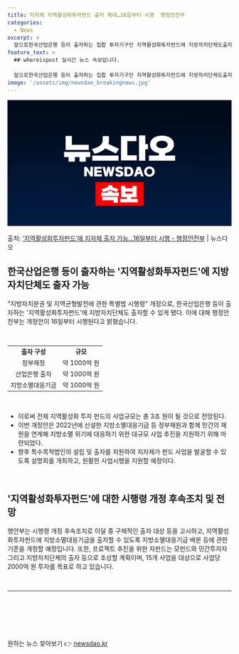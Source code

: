 ```yaml
---
title: 지자체 지역활성화투자펀드 출자 확대…16일부터 시행  행정안전부
categories:
  - News
excerpt: >
  앞으로한국산업은행 등이 출자하는 집합 투자기구인 지역활성화투자펀드에 지방자치단체도출자할 수 있게 된다. 행정…
feature_text: >
  ## whereispost 실시간 뉴스 속보입니다.

  앞으로한국산업은행 등이 출자하는 집합 투자기구인 지역활성화투자펀드에 지방자치단체도출자할 수 있게 된다. 행정…
image: '/assets/img/newsdao_breakingnews.jpg'
---
```


![뉴스다오 속보](/assets/img/newsdao_breakingnews.jpg)

<p>출처: <a href="https://newsdao.kr/2957" rel="dofollow">‘지역활성화투자펀드’에 지자체 출자 가능…16일부터 시행 - 행정안전부</a> | 뉴스다오</p>


<h2 data-ke-size="size26">한국산업은행 등이 출자하는 '지역활성화투자펀드'에 지방자치단체도 출자 가능</h2>
<p data-ke-size="size16">"지방자치분권 및 지역균형발전에 관한 특별법 시행령" 개정으로, 한국산업은행 등이 출자하는 '지역활성화투자펀드'에 지방자치단체도 출자할 수 있게 됐다. 이에 대해 행정안전부는 개정안이 16일부터 시행된다고 밝혔습니다.</p>
<p data-ke-size="size16">&nbsp;</p>
<table>
  <tbody>
    <tr>
      <td style="text-align: center; height: 17px;"><b>출자 구성</b></td>
      <td style="text-align: center; height: 17px;"><b>규모</b></td>
    </tr>
    <tr>
      <td style="text-align: center; height: 17px;">정부재정</td>
      <td style="text-align: center; height: 17px;">약 1000억 원</td>
    </tr>
    <tr>
      <td style="text-align: center; height: 17px;">산업은행 출자</td>
      <td style="text-align: center; height: 17px;">약 1000억 원</td>
    </tr>
    <tr>
      <td style="text-align: center; height: 17px;">지방소멸대응기금</td>
      <td style="text-align: center; height: 17px;">약 1000억 원</td>
    </tr>
  </tbody>
</table>
<p data-ke-size="size16">&nbsp;</p>
<ul>
  <li>이로써 전체 지역활성화 투자 펀드의 사업규모는 총 3조 원이 될 것으로 전망된다.</li>
  <li>이번 개정안은 2022년에 신설한 지방소멸대응기금 등 정부재원과 함께 민간의 재원을 연계해 지방소멸 위기에 대응하기 위한 대규모 사업 추진을 지원하기 위해 마련되었다.</li>
  <li>향후 특수목적법인의 설립 및 출자를 지원하여 지자체가 펀드 사업을 발굴할 수 있도록 설명회를 개최하고, 원활한 사업시행을 지원할 예정이다.</li>
</ul>
<p data-ke-size="size16">&nbsp;</p>

<h2 data-ke-size="size26">'지역활성화투자펀드'에 대한 시행령 개정 후속조치 및 전망</h2>
<p data-ke-size="size16">행안부는 시행령 개정 후속조치로 이달 중 구체적인 출자 대상 등을 고시하고, 지역활성화투자펀드에 지방소멸대응기금을 출자할 수 있도록 지방소멸대응기금 배분 등에 관한 기준을 개정할 예정입니다. 또한, 프로젝트 추진을 위한 자펀드는 모펀드와 민간투자자 그리고 지방자치단체의 출자 등으로 조성할 계획이며, 15개 사업을 대상으로 사업당 2000억 원 투자를 목표로 하고 있습니다.</p>
<p data-ke-size="size16">&nbsp;</p>
<hr>
<p data-ke-size="size16">&nbsp;</p>
<p data-ke-size="size16">&nbsp;</p>
<p data-ke-size="size16">&nbsp;</p> 

원하는 뉴스 찾아보기 👉 <a href="https://newsdao.kr" rel="dofollow">newsdao.kr</a>


